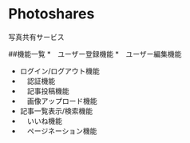 # Photoshares

写真共有サービス

##機能一覧
*　ユーザー登録機能
*　ユーザー編集機能
*  ログイン/ログアウト機能
* 　認証機能
* 　記事投稿機能
* 　画像アップロード機能
*  記事一覧表示/検索機能
* 　いいね機能
* 　ページネーション機能



